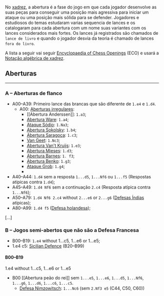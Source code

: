 No [xadrez](Xadrez.md), a abertura é a fase do jogo em que cada jogador desenvolve as suas peças para conseguir uma posição mais agressiva para iniciar um ataque ou uma posição mais sólida para se defender. Jogadores e estudiosos do temas estudaram varias sequencia de lances e os catalogaram para cada abertura com um nome suas variantes com os lances considerados mais fortes. Os lances já registrados são chamados de `lance de livro` e quando o jogador desvia da teoria é chamado de lances `fora do livro`.

A lista a seguir vai seguir [Encyclopaedia of Chess Openings](Encyclopaedia%20of%20Chess%20Openings) (ECO) e usará a [Notação algébrica de xadrez](Notação%20algébrica%20de%20xadrez). 

## Aberturas
---
### A – Aberturas de flanco
- A00–A39: Primeiro lance das brancas que são diferente de `1.e4` e `1.d4`.
	- A00: [Aberturas irregulares](Aberturas%20irregulares):
		- [[Abertura Anderssen]]: `1.a3`;
		- [Abertura Ware](Abertura%20Ware): `1.a4`;
		- [Ataque Sódio](Ataque%20Sódio): `1.Na3`;
		- [Abertura Sokolsky](Abertura%20Sokolsky): `1.b4`;
		- [Abertura Saragoça](Abertura%20Saragoça): `1.c3`;
		- [Van Geet](Van%20Geet.md): `1.Nc3`;
		- [Abertura Van't Kruijs](Abertura%20Van't%20Kruijs): `1.e3`;
		- [Abertura Mieses](Abertura%20Mieses): `1.d3`;
		- [Abertura Barnes](Abertura%20Barnes): `1. f3`;
		- [Abertura Benko](Abertura%20Benko): `1.g3`;
		- [Ataque Grob](Ataque%20Grob): `1.g4`;
		- 
- A40–A44: `1.d4` sem a resposta `1...d5`, `1...Nf6` ou `1...f5` (Respostas atípicas contra `1.d4`);
- A45–A49: `1.d4 Nf6` sem a continuação `2.c4` (Resposta atípica contra `1...Nf6`);
- A50–A79: `1.d4 Nf6 2.c4` without `2...e6` or `2...g6` ([Defesas Índias](Defesas%20Índias) atípicas);
- A80–A99: `1.d4 f5` ([Defesa holandesa](Defesa%20holandesa));


[...]

### B – Jogos semi-abertos que não são a Defesa Francesa
- B00–B19: `1.e4` without 1...c5, 1...e6 or 1...e5;
- 1.e4 c5: [Sicilian Defence](https://en.wikipedia.org/wiki/Sicilian_Defence "Sicilian Defence") (B20–B99)

#### B00–B19
1.e4 without 1...c5, 1...e6 or 1...e5

- B00 [[Abertura peão do rei]] sem `1...e5`, `1...e6`, `1...d5`, `1...Nf6`, `1...g6`, `1...d6`, `1...c6`, `1...c5`.
    -  [Defesa Nimzowitsch](Defesa%20Nimzowitsch.md): `1...Nc6` (sem `2.Nf3 e5` (C44, C50, C60))
